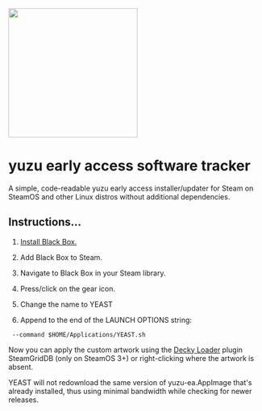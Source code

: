 <img src="https://raw.githubusercontent.com/styromaniac/YEAST/main/YEAST-capsule.png" width="256">

# yuzu early access software tracker

A simple, code-readable yuzu early access installer/updater for Steam on SteamOS and other Linux distros without additional dependencies.

## Instructions...

1. [Install Black Box.](https://flathub.org/apps/com.raggesilver.BlackBox)

2. Add Black Box to Steam.

3. Navigate to Black Box in your Steam library.

4. Press/click on the gear icon.

5. Change the name to YEAST

6. Append to the end of the LAUNCH OPTIONS string:
```
 --command $HOME/Applications/YEAST.sh
```
Now you can apply the custom artwork using the [Decky Loader](https://decky.xyz/) plugin SteamGridDB (only on SteamOS 3+) or right-clicking where the artwork is absent.

YEAST will not redownload the same version of yuzu-ea.AppImage that's already installed, thus using minimal bandwidth while checking for newer releases.
